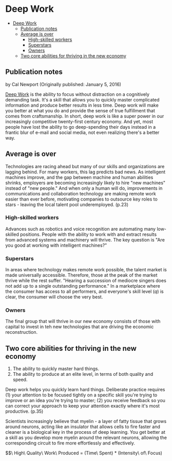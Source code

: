 # Deep Work

- [Deep Work](#deep-work)
  - [Publication notes](#publication-notes)
  - [Average is over](#average-is-over)
    - [High-skilled workers](#high-skilled-workers)
    - [Superstars](#superstars)
    - [Owners](#owners)
  - [Two core abilities for thriving in the new economy](#two-core-abilities-for-thriving-in-the-new-economy)

## Publication notes

by Cal Newport (Originally published: January 5, 2016)

[Deep Work](https://www.amazon.com/Deep-Work-Focused-Success-Distracted/dp/1455586692/ref=tmm_hrd_swatch_0?_encoding=UTF8&qid=1675435077&sr=8-1) is the ability to focus without distraction on a cognitively demanding task. It's a skill that allows you to quickly master complicated information and produce better results in less time. Deep work will make you better at what you do and provide the sense of true fulfillment that comes from craftsmanship. In short, deep work is like a super power in our increasingly competitive twenty-first century economy. And yet, most people have lost the ability to go deep-spending their days instead in a frantic blur of e-mail and social media, not even realizing there's a better way.

## Average is over

Technologies are racing ahead but many of our skills and organizations are lagging behind. For many workers, this lag predicts bad news. As intelligent machines improve, and the gap between machine and human abilities shrinks, employers are becoming increasingly likely to hire "new machines" instead of "new people." And when only a human will do, improvements in communications and collaboration technology are making remote work easier than ever before, motivating companies to outsource key roles to stars - leaving the local talent pool underemployed. (p.23)

### High-skilled workers

Advances such as robotics and voice recognition are automating many low-skilled positions. People with the ability to work with and extract results from advanced systems and machinery will thrive. The key question is "Are you good at working with intelligent machines?"

### Superstars

In areas where technology makes remote work possible, the talent market is made universally accessible. Therefore, those at the peak of the market thrive while the rest suffer. "Hearing a succession of mediocre singers does not add up to a single outstanding performance." In a marketplace where the consumer has access to all performers, and everyone's skill level (_q_) is clear, the consumer will choose the very best.

### Owners

The final group that will thrive in our new economy consists of those with capital to invest in teh new technologies that are driving the economic reconstruction.

## Two core abilities for thriving in the new economy

1. The ability to quickly master hard things.
2. The ability to produce at an elite level, in terms of both quality and speed.

Deep work helps you quickly learn hard things. Deliberate practice requires (1) your attention to be focused tightly on a specific skill you're trying to improve or an idea you're trying to master; (2) you receive feedback so you can correct your approach to keep your attention exactly where it's most productive. (p.35)

Scientists increasingly believe that myelin - a layer of fatty tissue that grows around neurons, acting like an insulator that allows cells to fire faster and cleaner is a biological key in the process of deep learning. You get better at a skill as you develop more myelin around the relevant neurons, allowing the corresponding circuit to fire more effortlessly and effectively.

$$\ High\  Quality\ Work\ Produced = (Time\ Spent) * (Intensity\ of\ Focus)
